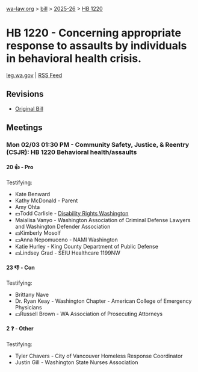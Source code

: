 [wa-law.org](/) > [bill](/bill/) > [2025-26](/bill/2025-26/) > [HB 1220](/bill/2025-26/hb/1220/)

# HB 1220 - Concerning appropriate response to assaults by individuals in behavioral health crisis.
[leg.wa.gov](https://app.leg.wa.gov/billsummary?BillNumber=1220&Year=2025&Initiative=false) | [RSS Feed](./rss.xml)

## Revisions
* [Original Bill](1/)

## Meetings
### Mon 02/03 01:30 PM - Community Safety, Justice, & Reentry (CSJR): HB 1220 Behavioral health/assaults
#### 20 👍 - Pro
Testifying:
* Kate Benward
* Kathy McDonald - Parent
* Amy Ohta
* 💵Todd Carlisle - [Disability Rights Washington](/org/disability_rights_washington/)
* Maialisa Vanyo - Washington Association of Criminal Defense Lawyers and Washington Defender Association
* 💵Kimberly Mosolf
* 💵Anna Nepomuceno - NAMI Washington
* Katie Hurley - King County Department of Public Defense
* 💵Lindsey Grad - SEIU Healthcare 1199NW

#### 23 👎 - Con
Testifying:
* Brittany Nave
* Dr. Ryan Keay - Washington Chapter - American College of Emergency Physicians
* 💵Russell Brown - WA Association of Prosecuting Attorneys

#### 2 ❓ - Other
Testifying:
* Tyler Chavers - City of Vancouver Homeless Response Coordinator
* Justin Gill - Washington State Nurses Association
